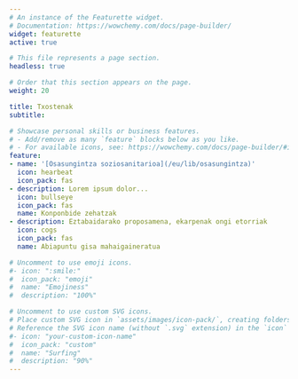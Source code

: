 ```yaml
---
# An instance of the Featurette widget.
# Documentation: https://wowchemy.com/docs/page-builder/
widget: featurette
active: true

# This file represents a page section.
headless: true

# Order that this section appears on the page.
weight: 20

title: Txostenak
subtitle:

# Showcase personal skills or business features.
# - Add/remove as many `feature` blocks below as you like.
# - For available icons, see: https://wowchemy.com/docs/page-builder/#icons
feature:
- name: '[Osasungintza soziosanitarioa](/eu/lib/osasungintza)'
  icon: hearbeat
  icon_pack: fas  
- description: Lorem ipsum dolor...
  icon: bullseye
  icon_pack: fas
  name: Konponbide zehatzak
- description: Eztabaidarako proposamena, ekarpenak ongi etorriak
  icon: cogs
  icon_pack: fas
  name: Abiapuntu gisa mahaigaineratua

# Uncomment to use emoji icons.
#- icon: ":smile:"
#  icon_pack: "emoji"
#  name: "Emojiness"
#  description: "100%"  

# Uncomment to use custom SVG icons.
# Place custom SVG icon in `assets/images/icon-pack/`, creating folders if necessary.
# Reference the SVG icon name (without `.svg` extension) in the `icon` field.
#- icon: "your-custom-icon-name"
#  icon_pack: "custom"
#  name: "Surfing"
#  description: "90%"
---
```


